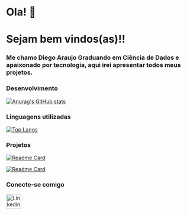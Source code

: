 # Ola! 👋

# Sejam bem vindos(as)!!

### Me chamo Diego Araujo Graduando em Ciência de Dados e apaixonado por tecnologia, aqui irei apresentar todos meus projetos.


### Desenvolvimento

[![Anurag's GitHub stats](https://github-readme-stats.vercel.app/api?username=diegogaraujo)](https://github.com/diegogaraujo/github-readme-stats)

### Linguagens utilizadas

[![Top Langs](https://github-readme-stats.vercel.app/api/top-langs/?username=diegogaraujo&layout=donut-vertical)](https://github.com/anuraghazra/github-readme-stats)


### Projetos

[![Readme Card](https://github-readme-stats.vercel.app/api/pin/?username=diegogaraujo&repo=sistema-banco-python)](https://github.com/diegogaraujo/sistema-banco-python)

[![Readme Card](https://github-readme-stats.vercel.app/api/pin/?username=diegogaraujo&repo=banco-de-dados-ecommerce-mysql)](https://github.com/diegogaraujo/banco-de-dados-ecommerce-mysql)

### Conecte-se comigo

[<img src='https://img.shields.io/badge/LinkedIn-007785?style=for-the-badge&logo=linkedin&logoColor=white' alt='Linkedin' height='40'>](https://www.linkedin.com/in/dev-diego-araujo/)
